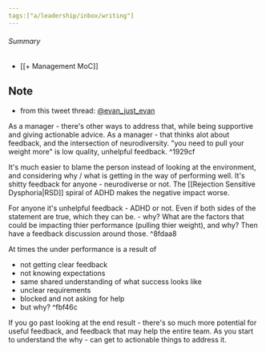 ```yaml
---
tags:["a/leadership/inbox/writing"]
---
```


###### Summary
- [[+ Management  MoC]]
## Note

- from this tweet thread:  [@evan_just_evan](https://twitter.com/evan_just_evan/status/1362177878679580674)

As a manager - there's other ways to address that, while being supportive and giving actionable advice. As a manager - that thinks alot about feedback, and the intersection of neurodiversity. "you need to pull your weight more" is low quality, unhelpful feedback. ^1929cf

It's much easier to blame the person instead of looking at the environment, and considering why / what is getting in the way of performing well. It's shitty feedback for anyone - neurodiverse or not. The [[Rejection Sensitive Dysphoria|RSD]] spiral of ADHD makes the negative impact worse.

For anyone it's unhelpful feedback - ADHD or not. Even if both sides of the statement are true, which they can be. - why? What are the factors that could be impacting thier performance (pulling thier weight), and why? Then have a feedback discussion around those. ^8fdaa8

 At times the under performance is a result of 
- not getting clear feedback 
-  not knowing expectations 
- same shared understanding of what success looks like 
-  unclear requirements 
- blocked and not asking for help 
-  but why? ^fbf46c

If you go past looking at the end result - there's so much more potential for useful feedback, and feedback that may help the entire team. As you start to understand the why - can get to actionable things to address it.